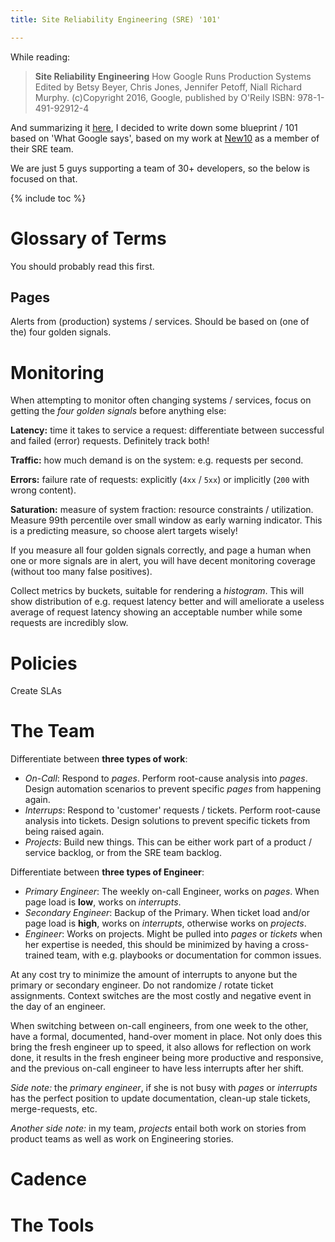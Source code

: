 ```yaml
---
title: Site Reliability Engineering (SRE) '101'

---
```


While reading:

> **Site Reliability Engineering**
> How Google Runs Production Systems
> Edited by Betsy Beyer, Chris Jones, Jennifer Petoff, Niall Richard Murphy.
> (c)Copyright 2016, Google, published by O'Reily
> ISBN: 978-1-491-92912-4

And summarizing it [here](./2018-09-01-sre-book.md), I decided to write down some blueprint / 101 based on 'What Google says', based on my work at [New10](https://new10.com) as a member of their SRE team.

We are just 5 guys supporting a team of 30+ developers, so the below is focused on that.

{% include toc %}

# Glossary of Terms

You should probably read this first.

## Pages
Alerts from (production) systems / services. Should be based on (one of the) four golden signals.



# Monitoring

When attempting to monitor often changing systems / services, focus on getting the _four golden signals_ before anything else:

**Latency:** time it takes to service a request: differentiate between successful and failed (error) requests. Definitely track both!

**Traffic:** how much demand is on the system: e.g. requests per second.

**Errors:** failure rate of requests: explicitly (`4xx` / `5xx`) or implicitly (`200` with wrong content).

**Saturation:** measure of system fraction: resource constraints / utilization. Measure 99th percentile over small window as early warning indicator. This is a predicting measure, so choose alert targets wisely!

If you measure all four golden signals correctly, and page a human when one or more signals are in alert, you will have decent monitoring coverage (without too many false positives).

Collect metrics by buckets, suitable for rendering a _histogram_. This will show distribution of e.g. request latency better and will ameliorate a useless average of request latency showing an acceptable number while some requests are incredibly slow.


# Policies

Create SLAs 



# The Team
Differentiate between **three types of work**:

* _On-Call_: Respond to _pages_. Perform root-cause analysis into _pages_. Design automation scenarios to prevent specific _pages_ from happening again.
* _Interrups_: Respond to 'customer' requests / tickets. Perform root-cause analysis into tickets. Design solutions to prevent specific tickets from being raised again.
* _Projects_: Build new things. This can be either work part of a product / service backlog, or from the SRE team backlog.

Differentiate between **three types of Engineer**:

* _Primary Engineer_: The weekly on-call Engineer, works on _pages_. When page load is **low**, works on _interrupts_.
* _Secondary Engineer_: Backup of the Primary. When ticket load and/or page load is **high**, works on _interrupts_, otherwise works on _projects_.
* _Engineer_: Works on projects. Might be pulled into _pages_ or _tickets_ when her expertise is needed, this should be minimized by having a cross-trained team, with e.g. playbooks or documentation for common issues.

At any cost try to minimize the amount of interrupts to anyone but the primary or secondary engineer. Do not randomize / rotate ticket assignments. Context switches are the most costly and negative event in the day of an engineer.

When switching between on-call engineers, from one week to the other, have a formal, documented, hand-over moment in place. Not only does this bring the fresh engineer up to speed, it also allows for reflection on work done, it results in the fresh engineer being more productive and responsive, and the previous on-call engineer to have less interrupts after her shift.

_Side note:_ the _primary engineer_, if she is not busy with _pages_ or _interrupts_ has the perfect position to update documentation, clean-up stale tickets, merge-requests, etc.

_Another side note:_ in my team, _projects_ entail both work on stories from product teams as well as work on Engineering stories.


# Cadence



# The Tools

